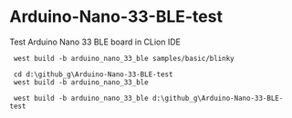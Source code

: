 # Arduino-Nano-33-BLE-test
 Test Arduino Nano 33 BLE board in CLion IDE

```
 west build -b arduino_nano_33_ble samples/basic/blinky
 
 cd d:\github_g\Arduino-Nano-33-BLE-test
 west build -b arduino_nano_33_ble
 
 west build -b arduino_nano_33_ble d:\github_g\Arduino-Nano-33-BLE-test
 
```
